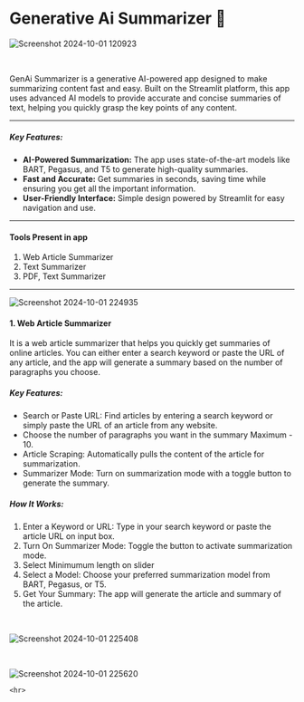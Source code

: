 # Generative Ai Summarizer 🤖

![Screenshot 2024-10-01 120923](https://github.com/user-attachments/assets/b2c4e13b-164c-4feb-8b34-6f091750624f)

<br>
<p>GenAi Summarizer is a generative AI-powered app designed to make summarizing content fast and easy. Built on the Streamlit platform, this app uses advanced AI models to provide accurate and concise summaries of text, helping you quickly grasp the key points of any content.</p>


<hr>
    <h5>Key Features:</h5>
    <ul>
        <li><b>AI-Powered Summarization:</b> The app uses state-of-the-art models like BART, Pegasus, and T5 to generate high-quality summaries.
        </li>
        <li><b>Fast and Accurate:</b> Get summaries in seconds, saving time while ensuring you get all the important information.</li>
        <li><b>User-Friendly Interface:</b> Simple design powered by Streamlit for easy navigation and use.</li>
    </ul>
    <hr>
    <h4>Tools Present in app</h4>
    <ol>
        <li>Web Article Summarizer</li>
        <li>Text Summarizer</li>
        <li>PDF, Text Summarizer</li>
    </ol>
    <hr>
    
![Screenshot 2024-10-01 224935](https://github.com/user-attachments/assets/77447c32-db98-45ca-92b4-4c1e16aaac21)

<h4>1. Web Article Summarizer</h4>
    <p>It is a web article summarizer that helps you quickly get summaries of online articles. You can either enter a search keyword or paste the URL of any article, and the app will generate a summary based on the number of paragraphs you choose.</p>
    <h5>Key Features:</h5>
    <ul>
        <li>Search or Paste URL: Find articles by entering a search keyword or simply paste the URL of an article from any website.</li>
        <li>Choose the number of paragraphs you want in the summary Maximum - 10.</li>
        <li>Article Scraping: Automatically pulls the content of the article for summarization.</li>
        <li>Summarizer Mode: Turn on summarization mode with a toggle button to generate the summary.</li>
    </ul>
    <h5>How It Works:</h5>
    <ol>
        <li>Enter a Keyword or URL: Type in your search keyword or paste the article URL on input box.</li>
        <li>Turn On Summarizer Mode: Toggle the button to activate summarization mode.</li>
        <li>Select Minimumum length on slider</li>
        <li>Select a Model: Choose your preferred summarization model from BART, Pegasus, or T5.</li>
        <li>Get Your Summary: The app will generate the article and summary of the article.</li>
    </ol>
    <br>
    
![Screenshot 2024-10-01 225408](https://github.com/user-attachments/assets/212dfcb8-6111-4919-9162-08d2202f531a)

<br>

![Screenshot 2024-10-01 225620](https://github.com/user-attachments/assets/02fc7383-2e6a-4187-8534-49ec9e3ab294)

    <hr>
